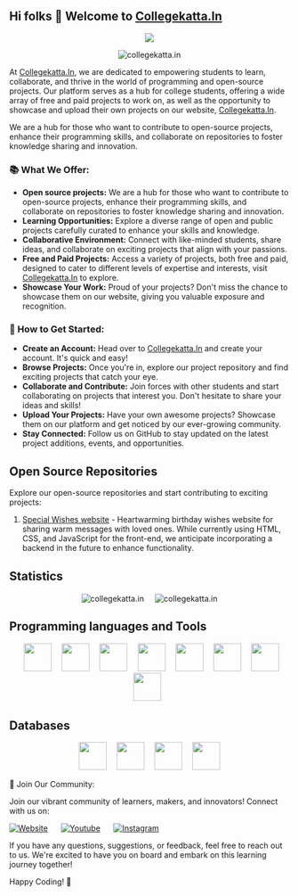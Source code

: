 ## Hi folks 👋 Welcome to [Collegekatta.In](https://collegekatta.in)

<p align="center">
  <img src="https://capsule-render.vercel.app/api?type=waving&color=gradient&height=100&section=footer"/>
</p>

<p align="center">
  <img src="https://komarev.com/ghpvc/?username=collegekatta&color=ca2929&style=flat-square" alt="collegekatta.in" />
</p>

At [Collegekatta.In](https://collegekatta.in), we are dedicated to empowering students to learn, collaborate, and thrive in the world of programming and open-source projects. Our platform serves as a hub for college students, offering a wide array of free and paid projects to work on, as well as the opportunity to showcase and upload their own projects on our website, [Collegekatta.In](https://collegekatta.in).

We are a hub for those who want to contribute to open-source projects, enhance their programming skills, and collaborate on repositories to foster knowledge sharing and innovation.

### 📚 What We Offer:
- **Open source projects:** We are a hub for those who want to contribute to open-source projects, enhance their programming skills, and collaborate on repositories to foster knowledge sharing and innovation.
- **Learning Opportunities:** Explore a diverse range of open and public projects carefully curated to enhance your skills and knowledge.
- **Collaborative Environment:** Connect with like-minded students, share ideas, and collaborate on exciting projects that align with your passions.
- **Free and Paid Projects:** Access a variety of projects, both free and paid, designed to cater to different levels of expertise and interests, visit [Collegekatta.In](https://collegekatta.in) to explore.
- **Showcase Your Work:** Proud of your projects? Don't miss the chance to showcase them on our website, giving you valuable exposure and recognition.

### 🚀 How to Get Started:

- **Create an Account:** Head over to [Collegekatta.In](https://collegekatta.in) and create your account. It's quick and easy!
- **Browse Projects:** Once you're in, explore our project repository and find exciting projects that catch your eye.
- **Collaborate and Contribute:** Join forces with other students and start collaborating on projects that interest you. Don't hesitate to share your ideas and skills!
- **Upload Your Projects:** Have your own awesome projects? Showcase them on our platform and get noticed by our ever-growing community.
- **Stay Connected:** Follow us on GitHub to stay updated on the latest project additions, events, and opportunities.

## Open Source Repositories

Explore our open-source repositories and start contributing to exciting projects:

1. [Special Wishes website](https://github.com/collegekatta/wishes.collegekatta.in) - Heartwarming birthday wishes website for sharing warm messages with loved ones. While currently using HTML, CSS, and JavaScript for the front-end, we anticipate incorporating a backend in the future to enhance functionality.


## Statistics
<p align="center">
  <img align="center" src="https://github-readme-stats.vercel.app/api?username=collegekatta&show_icons=true&theme=radical&count_private=true" alt="collegekatta.in" />
  <span>&nbsp;&nbsp;&nbsp;</span>
  <img align="center" src="https://github-readme-stats.vercel.app/api/top-langs/?username=collegekatta&layout=compact&show_icons=true&theme=radical&count_private=true" alt="collegekatta.in" />
</p>

## Programming languages and Tools
<p align="center" >
<code> <img height="50" src="https://images.vexels.com/media/users/3/166383/isolated/preview/6024bc5746d7436c727825dc4fc23c22-html-programming-language-icon-by-vexels.png"> </code>
<code> <img height="50" src="https://3.bp.blogspot.com/-oRSUw_TmO9o/XIb61m88fcI/AAAAAAAAIq0/vnxl2zzsXEQsnHI2fH4GjKu_ZT0urRo4wCK4BGAYYCw/s1600/icon%2Bcss%2B3.png"> </code>
<code> <img height="50" src="https://www.clipartmax.com/png/middle/470-4707396_javascript-icon-html-css-js-icons.png"> </code>
<code> <img height="50" src="https://cdn.iconscout.com/icon/free/png-256/php-99-1175127.png"> </code>
<code> <img height="50" src="https://www.mysql.com/common/logos/logo-mysql-170x115.png"> </code>
<code> <img height="50" src="https://upload.wikimedia.org/wikipedia/commons/thumb/3/3f/Git_icon.svg/1024px-Git_icon.svg.png"> </code>
<code> <img height="50" src="https://cdn.worldvectorlogo.com/logos/ubuntu-2.svg"> </code>
 <code> <img height="50" src="https://img.icons8.com/color/452/visual-studio.png"> </code>
</p>

## Databases 

<p align="center" >
<code> <img height="50" src="https://img.shields.io/badge/MySQL-4479A1?style=for-the-badge&logo=mysql&logoColor=white"> </code>
<code> <img height="50" src="https://img.shields.io/badge/PostgreSQL-336791?style=for-the-badge&logo=postgresql&logoColor=white"> </code>
<code> <img height="50" src="https://img.shields.io/badge/Microsoft_SQL_Server-CC2927?style=for-the-badge&logo=microsoft-sql-server&logoColor=white"> </code>
<code> <img height="50" src="https://img.shields.io/badge/MongoDB-47A248?style=for-the-badge&logo=mongodb&logoColor=white"> </code>
</p>

🤝 Join Our Community:

Join our vibrant community of learners, makers, and innovators! Connect with us on:

[![Website](https://img.icons8.com/material-outlined/50/FF9000/domain.png "CollegeKatta.In - Empowering Students to Learn and Collaborate!")](collegekatta.in)&nbsp;&nbsp;&nbsp;&nbsp;&nbsp;
[![Youtube](https://img.icons8.com/material-outlined/50/FF9000/youtube-play--v1.png "Subscribe us on Youtube!")](https://www.youtube.com/@collegekatta-in)&nbsp;&nbsp;&nbsp;&nbsp;&nbsp;
[![Instagram](https://img.icons8.com/material-outlined/50/FF9000/instagram-new--v1.png "Follow us on Instagram!")](https://www.instagram.com/collegekatta.in/)

If you have any questions, suggestions, or feedback, feel free to reach out to us. We're excited to have you on board and embark on this learning journey together!

Happy Coding! 🚀


<!--
**collegekatta/collegekatta** is a ✨ _special_ ✨ repository because its `README.md` (this file) appears on your GitHub profile.

Here are some ideas to get you started:

- 🔭 I’m currently working on ...
- 🌱 I’m currently learning ...
- 👯 I’m looking to collaborate on ...
- 🤔 I’m looking for help with ...
- 💬 Ask me about ...
- 📫 How to reach me: ...
- 😄 Pronouns: ...
- ⚡ Fun fact: ...
-->
